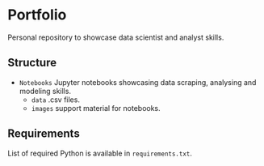 # Portfolio

Personal repository to showcase data scientist and analyst skills.

## Structure

* `Notebooks` Jupyter notebooks showcasing data scraping, analysing and modeling skills.
  * `data` .csv files.
  * `images` support material for notebooks.

## Requirements

List of required Python is available in `requirements.txt`. 